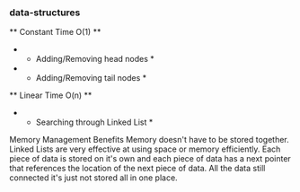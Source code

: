 ### data-structures

** Constant Time O(1) **
- * Adding/Removing head nodes *
- * Adding/Removing tail nodes *

** Linear Time O(n) **
- * Searching through Linked List *

Memory Management Benefits
Memory doesn't have to be stored together. Linked Lists are very effective at using space or memory efficiently. 
Each piece of data is stored on it's own and each piece of data has a next pointer that references the location 
of the next piece of data. All the data still connected it's just not stored all in one place.

